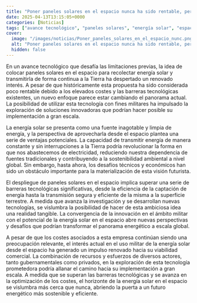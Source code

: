 ```yaml
---
title: "Poner paneles solares en el espacio nunca ha sido rentable, pero hay algo que motiva el interés actual - su uso militar"
date: 2025-04-13T13:15:05+0000
categories: [Noticias]
tags: ["avance tecnológico", "paneles solares", "energía solar", "espacio", "tecnología", "innovación", "sostenibilidad."]
cover:
  image: "/images/noticias/Poner_paneles_solares_en_el_espacio_nunc.png"
  alt: "Poner paneles solares en el espacio nunca ha sido rentable, pero hay algo que motiva el interés actual - su uso militar"
  hidden: false
---
```


En un avance tecnológico que desafía las limitaciones previas, la idea de colocar paneles solares en el espacio para recolectar energía solar y transmitirla de forma continua a la Tierra ha despertado un renovado interés. A pesar de que históricamente esta propuesta ha sido considerada poco rentable debido a los elevados costes y las barreras tecnológicas existentes, un nuevo enfoque parece estar cambiando el panorama actual. La posibilidad de utilizar esta tecnología con fines militares ha impulsado la exploración de soluciones innovadoras que podrían hacer posible su implementación a gran escala.

La energía solar se presenta como una fuente inagotable y limpia de energía, y la perspectiva de aprovecharla desde el espacio plantea una serie de ventajas potenciales. La capacidad de transmitir energía de manera constante y sin interrupciones a la Tierra podría revolucionar la forma en que nos abastecemos de electricidad, reduciendo nuestra dependencia de fuentes tradicionales y contribuyendo a la sostenibilidad ambiental a nivel global. Sin embargo, hasta ahora, los desafíos técnicos y económicos han sido un obstáculo importante para la materialización de esta visión futurista.

El despliegue de paneles solares en el espacio implica superar una serie de barreras tecnológicas significativas, desde la eficiencia de la captación de energía hasta la transmisión segura y eficiente de la misma a la superficie terrestre. A medida que avanza la investigación y se desarrollan nuevas tecnologías, se vislumbra la posibilidad de hacer de esta ambiciosa idea una realidad tangible. La convergencia de la innovación en el ámbito militar con el potencial de la energía solar en el espacio abre nuevas perspectivas y desafíos que podrían transformar el panorama energético a escala global.

A pesar de que los costes asociados a esta empresa continúan siendo una preocupación relevante, el interés actual en el uso militar de la energía solar desde el espacio ha generado un impulso renovado hacia su viabilidad comercial. La combinación de recursos y esfuerzos de diversos actores, tanto gubernamentales como privados, en la exploración de esta tecnología prometedora podría allanar el camino hacia su implementación a gran escala. A medida que se superan las barreras tecnológicas y se avanza en la optimización de los costes, el horizonte de la energía solar en el espacio se vislumbra más cerca que nunca, abriendo la puerta a un futuro energético más sostenible y eficiente.
